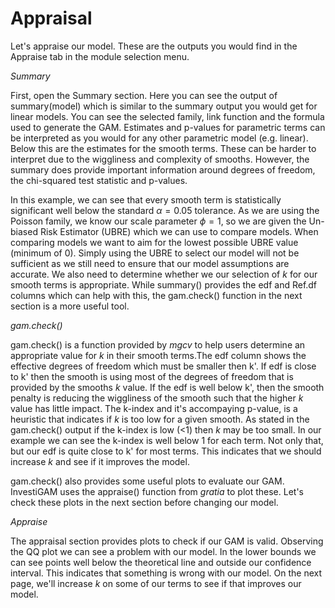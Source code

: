 # Appraisal

Let's appraise our model. These are the outputs you would find in the Appraise tab in the module selection menu.

*Summary* 

First, open the Summary section. Here you can see the output of summary(model) which is similar to the summary output you would get for linear models. You can see the selected family, link function and the formula used to generate the GAM. Estimates and p-values for parametric terms can be interpreted as you would for any other parametric model (e.g. linear). Below this are the estimates for the smooth terms. These can be harder to interpret due to the wiggliness and complexity of smooths. However, the summary does provide important information around degrees of freedom, the chi-squared test statistic and p-values.

In this example, we can see that every smooth term is statistically significant well below the standard $\alpha=0.05$ tolerance. As we are using the Poisson family, we know our scale parameter $\phi = 1$, so we are given the Un-biased Risk Estimator (UBRE) which we can use to compare models. When comparing models we want to aim for the lowest possible UBRE value (minimum of 0). Simply using the UBRE to select our model will not be sufficient as we still need to ensure that our model assumptions are accurate. 
We also need to determine whether we our selection of _k_ for our smooth terms is appropriate. While summary() provides the edf and Ref.df columns which can help with this, the gam.check() function in the next section is a more useful tool.

*gam.check()*

gam.check() is a function provided by _mgcv_ to help users determine an appropriate value for _k_ in their smooth terms.The edf column shows the effective degrees of freedom which must be smaller then k'. If edf is close to k' then the smooth is using most of the degrees of freedom that is provided by the smooths _k_ value. If the edf is well below k', then the smooth penalty is reducing the wiggliness of the smooth such that the higher _k_ value has little impact. The k-index and it's accompaying p-value, is a heuristic that indicates if _k_ is too low for a given smooth. As stated in the gam.check() output if the k-index is low (<1) then _k_ may be too small. In our example we can see the k-index is well below 1 for each term. Not only that, but our edf is quite close to k' for most terms. This indicates that we should increase _k_ and see if it improves the model.

gam.check() also provides some useful plots to evaluate our GAM. InvestiGAM uses the appraise() function from _gratia_ to plot these. Let's check these plots in the next section before changing our model.

*Appraise*

The appraisal section provides plots to check if our GAM is valid. Observing the QQ plot we can see a problem with our model. In the lower bounds we can see points well below the theoretical line and outside our confidence interval. This indicates that something is wrong with our model. On the next page, we'll increase _k_ on some of our terms to see if that improves our model.
